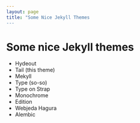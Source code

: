 ```yaml
---
layout: page
title: "Some Nice Jekyll Themes
---
```


# Some nice Jekyll themes

- Hydeout
- Tail (this theme)
- Mekyll
- Type (so-so)
- Type on Strap
- Monochrome
- Edition
- Webjeda Hagura
- Alembic
